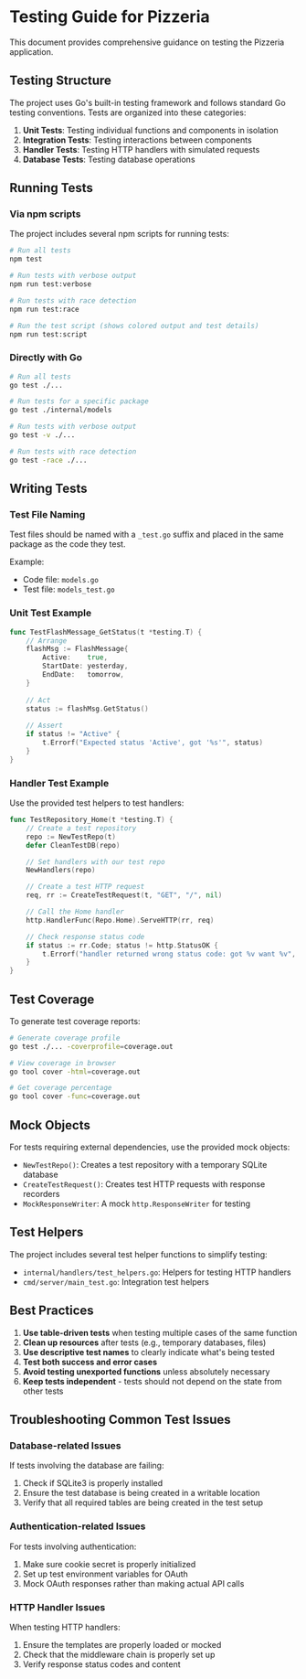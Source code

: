 # Testing Guide for Pizzeria

This document provides comprehensive guidance on testing the Pizzeria application.

## Testing Structure

The project uses Go's built-in testing framework and follows standard Go testing conventions. Tests are organized into these categories:

1. **Unit Tests**: Testing individual functions and components in isolation
2. **Integration Tests**: Testing interactions between components
3. **Handler Tests**: Testing HTTP handlers with simulated requests
4. **Database Tests**: Testing database operations

## Running Tests

### Via npm scripts

The project includes several npm scripts for running tests:

```bash
# Run all tests
npm test

# Run tests with verbose output
npm run test:verbose

# Run tests with race detection
npm run test:race

# Run the test script (shows colored output and test details)
npm run test:script
```

### Directly with Go

```bash
# Run all tests
go test ./...

# Run tests for a specific package
go test ./internal/models

# Run tests with verbose output
go test -v ./...

# Run tests with race detection
go test -race ./...
```

## Writing Tests

### Test File Naming

Test files should be named with a `_test.go` suffix and placed in the same package as the code they test.

Example:
- Code file: `models.go`
- Test file: `models_test.go`

### Unit Test Example

```go
func TestFlashMessage_GetStatus(t *testing.T) {
    // Arrange
    flashMsg := FlashMessage{
        Active:    true,
        StartDate: yesterday,
        EndDate:   tomorrow,
    }
    
    // Act
    status := flashMsg.GetStatus()
    
    // Assert
    if status != "Active" {
        t.Errorf("Expected status 'Active', got '%s'", status)
    }
}
```

### Handler Test Example

Use the provided test helpers to test handlers:

```go
func TestRepository_Home(t *testing.T) {
    // Create a test repository
    repo := NewTestRepo(t)
    defer CleanTestDB(repo)

    // Set handlers with our test repo
    NewHandlers(repo)

    // Create a test HTTP request
    req, rr := CreateTestRequest(t, "GET", "/", nil)

    // Call the Home handler
    http.HandlerFunc(Repo.Home).ServeHTTP(rr, req)

    // Check response status code
    if status := rr.Code; status != http.StatusOK {
        t.Errorf("handler returned wrong status code: got %v want %v", status, http.StatusOK)
    }
}
```

## Test Coverage

To generate test coverage reports:

```bash
# Generate coverage profile
go test ./... -coverprofile=coverage.out

# View coverage in browser
go tool cover -html=coverage.out

# Get coverage percentage
go tool cover -func=coverage.out
```

## Mock Objects

For tests requiring external dependencies, use the provided mock objects:

- `NewTestRepo()`: Creates a test repository with a temporary SQLite database
- `CreateTestRequest()`: Creates test HTTP requests with response recorders
- `MockResponseWriter`: A mock `http.ResponseWriter` for testing

## Test Helpers

The project includes several test helper functions to simplify testing:

- `internal/handlers/test_helpers.go`: Helpers for testing HTTP handlers
- `cmd/server/main_test.go`: Integration test helpers

## Best Practices

1. **Use table-driven tests** when testing multiple cases of the same function
2. **Clean up resources** after tests (e.g., temporary databases, files)
3. **Use descriptive test names** to clearly indicate what's being tested
4. **Test both success and error cases**
5. **Avoid testing unexported functions** unless absolutely necessary
6. **Keep tests independent** - tests should not depend on the state from other tests

## Troubleshooting Common Test Issues

### Database-related Issues

If tests involving the database are failing:

1. Check if SQLite3 is properly installed
2. Ensure the test database is being created in a writable location
3. Verify that all required tables are being created in the test setup

### Authentication-related Issues

For tests involving authentication:

1. Make sure cookie secret is properly initialized
2. Set up test environment variables for OAuth
3. Mock OAuth responses rather than making actual API calls

### HTTP Handler Issues

When testing HTTP handlers:

1. Ensure the templates are properly loaded or mocked
2. Check that the middleware chain is properly set up
3. Verify response status codes and content